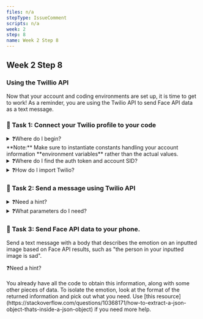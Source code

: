 ```yaml
---
files: n/a
stepType: IssueComment
scripts: n/a
week: 2
step: 8
name: Week 2 Step 8
---
```


## Week 2 Step 8

### Using the Twillio API
Now that your account and coding environments are set up, it is time to get to work! As a reminder, you are using the Twilio API to send Face API data as a text message.

### 📝 Task 1: Connect your Twilio profile to your code 
<details>
<summary>❓Where do I begin?</summary>
</br>
In your function but outside of the module, declare 3 constants: one for your account SID, another for your auth token, and the last for the twilio client.
</details>
**Note:** Make sure to instantiate constants handling your account information **environment variables** rather than the actual values. 
<details>
<summary>❓Where do I find the auth token and account SID?</summary>
</br>
The auth token and account SIDs are found on your [twilio dashboard](https://www.twilio.com/console). 
</details>
<details>
<summary>❓How do I import Twilio?</summary>
</br>
Check you that you have installed Twilio through npm by typing `twilio --version` in your terminal. Afterwards, instantiate the `client` constant you declared to require the Twilio package. Pass in the account SID and auth token as parameters.
</details>

### 📝 Task 2: Send a message using Twilio API 
<details>
<summary>❓Need a hint?</summary>
</br>
Look at the functions your client can perform. If you are stuck, you can refer to the [Twilio API](https://www.twilio.com/docs/sms).
</details>
<details>
<summary>❓What parameters do I need?</summary>
</br>
Make sure to at least have a `body` (the message you are sending) and the `from` (your twilio phone number) in the function.  
</details>

### 📝 Task 3: Send Face API data to your phone.
Send a text message with a body that describes the emotion on an inputted image based on Face API results, such as "the person in your inputted image is sad".

<summary>❓Need a hint?</summary>
</br>
You already have all the code to obtain this information, along with some other pieces of data. To isolate the emotion, look at the format of the returned information and pick out what you need. Use [this resource](https://stackoverflow.com/questions/10368171/how-to-extract-a-json-object-thats-inside-a-json-object) if you need more help.
</details>

